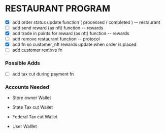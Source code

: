 # RESTAURANT PROGRAM

- [X] add order status update function ( processed / completed ) -- restaurant
- [ ] add send reward (as nft) function -- rewards
- [X] add trade in points for reward (as nft) function -- rewards
- [ ] add remove restaurant function -- protocol
- [X] add fn so customer_nft rewards update when order is placed 
- [ ] add customer remove fn

### Possible Adds
- [ ] add tax cut during payment fn



### Accounts Needed

- Store owner Wallet
- State Tax cut Wallet
- Federal Tax cut Wallet

- User Walllet